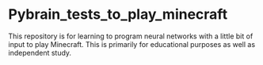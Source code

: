 # Pybrain_tests_to_play_minecraft
This repository is for learning to program neural networks with a little bit of input to play Minecraft. This is primarily for educational purposes as well as independent study.

